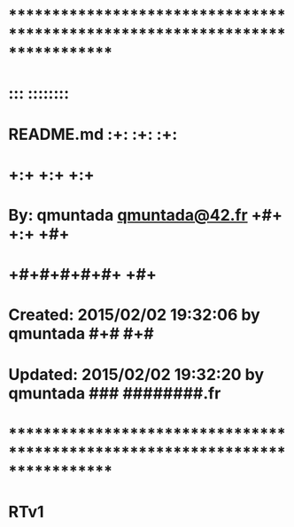 # **************************************************************************** #
#                                                                              #
#                                                         :::      ::::::::    #
#    README.md                                          :+:      :+:    :+:    #
#                                                     +:+ +:+         +:+      #
#    By: qmuntada <qmuntada@42.fr>                  +#+  +:+       +#+         #
#                                                 +#+#+#+#+#+   +#+            #
#    Created: 2015/02/02 19:32:06 by qmuntada          #+#    #+#              #
#    Updated: 2015/02/02 19:32:20 by qmuntada         ###   ########.fr        #
#                                                                              #
# **************************************************************************** #

# RTv1
